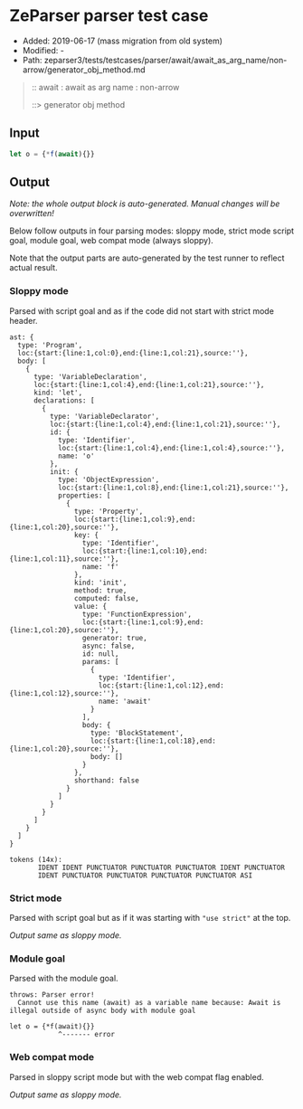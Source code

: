 # ZeParser parser test case

- Added: 2019-06-17 (mass migration from old system)
- Modified: -
- Path: zeparser3/tests/testcases/parser/await/await_as_arg_name/non-arrow/generator_obj_method.md

> :: await : await as arg name : non-arrow
>
> ::> generator obj method

## Input

`````js
let o = {*f(await){}}
`````

## Output

_Note: the whole output block is auto-generated. Manual changes will be overwritten!_

Below follow outputs in four parsing modes: sloppy mode, strict mode script goal, module goal, web compat mode (always sloppy).

Note that the output parts are auto-generated by the test runner to reflect actual result.

### Sloppy mode

Parsed with script goal and as if the code did not start with strict mode header.

`````
ast: {
  type: 'Program',
  loc:{start:{line:1,col:0},end:{line:1,col:21},source:''},
  body: [
    {
      type: 'VariableDeclaration',
      loc:{start:{line:1,col:4},end:{line:1,col:21},source:''},
      kind: 'let',
      declarations: [
        {
          type: 'VariableDeclarator',
          loc:{start:{line:1,col:4},end:{line:1,col:21},source:''},
          id: {
            type: 'Identifier',
            loc:{start:{line:1,col:4},end:{line:1,col:4},source:''},
            name: 'o'
          },
          init: {
            type: 'ObjectExpression',
            loc:{start:{line:1,col:8},end:{line:1,col:21},source:''},
            properties: [
              {
                type: 'Property',
                loc:{start:{line:1,col:9},end:{line:1,col:20},source:''},
                key: {
                  type: 'Identifier',
                  loc:{start:{line:1,col:10},end:{line:1,col:11},source:''},
                  name: 'f'
                },
                kind: 'init',
                method: true,
                computed: false,
                value: {
                  type: 'FunctionExpression',
                  loc:{start:{line:1,col:9},end:{line:1,col:20},source:''},
                  generator: true,
                  async: false,
                  id: null,
                  params: [
                    {
                      type: 'Identifier',
                      loc:{start:{line:1,col:12},end:{line:1,col:12},source:''},
                      name: 'await'
                    }
                  ],
                  body: {
                    type: 'BlockStatement',
                    loc:{start:{line:1,col:18},end:{line:1,col:20},source:''},
                    body: []
                  }
                },
                shorthand: false
              }
            ]
          }
        }
      ]
    }
  ]
}

tokens (14x):
       IDENT IDENT PUNCTUATOR PUNCTUATOR PUNCTUATOR IDENT PUNCTUATOR
       IDENT PUNCTUATOR PUNCTUATOR PUNCTUATOR PUNCTUATOR ASI
`````

### Strict mode

Parsed with script goal but as if it was starting with `"use strict"` at the top.

_Output same as sloppy mode._

### Module goal

Parsed with the module goal.

`````
throws: Parser error!
  Cannot use this name (await) as a variable name because: Await is illegal outside of async body with module goal

let o = {*f(await){}}
            ^------- error
`````


### Web compat mode

Parsed in sloppy script mode but with the web compat flag enabled.

_Output same as sloppy mode._
